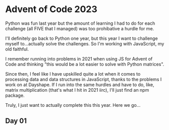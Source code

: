 # Advent of Code 2023

Python was fun last year but the amount of learning I had to do for each challenge (all FIVE that I managed) was too prohibative a hurdle for me.

I'll definitely go back to Python one year, but this year I want to challenge myself to...actually solve the challenges. So I'm working with JavaScript, my old faithful.

I remember running into problems in 2021 when using JS for Advent of Code and thinking "this would be a lot easier to solve with Python matrices".

Since then, I feel like I have upskilled quite a lot when it comes to processing data and data structures in JavaScript, thanks to the problems I work on at Dayshape. If I run into the same hurdles and have to do, like, matrix multiplication (that's what I hit in 2021 iirc), I'll just find an npm package.

Truly, I just want to actually complete this this year. Here we go...

## Day 01

